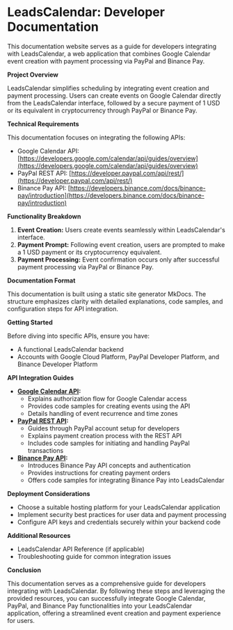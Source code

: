 # LeadsCalendar: Developer Documentation

This documentation website serves as a guide for developers integrating with LeadsCalendar, a web application that combines Google Calendar event creation with payment processing via PayPal and Binance Pay.

**Project Overview**

LeadsCalendar simplifies scheduling by integrating  event creation and payment processing. Users can create events on Google Calendar directly from the LeadsCalendar interface, followed by a secure payment of 1 USD or its equivalent in cryptocurrency through PayPal or Binance Pay.

**Technical Requirements**

This documentation focuses on integrating the following APIs:

* Google Calendar API: [https://developers.google.com/calendar/api/guides/overview](https://developers.google.com/calendar/api/guides/overview)
* PayPal REST API: [https://developer.paypal.com/api/rest/](https://developer.paypal.com/api/rest/)
* Binance Pay API: [https://developers.binance.com/docs/binance-pay/introduction](https://developers.binance.com/docs/binance-pay/introduction)

**Functionality Breakdown**

1. **Event Creation:**  Users create events seamlessly within LeadsCalendar's interface.
2. **Payment Prompt:** Following event creation, users are prompted to make a 1 USD payment or its cryptocurrency equivalent.
3. **Payment Processing:** Event confirmation occurs only after successful payment processing via PayPal or Binance Pay.

**Documentation Format**

This documentation is built using a static site generator MkDocs. The structure emphasizes clarity with detailed explanations, code samples, and configuration steps for API integration.

**Getting Started**

Before diving into specific APIs, ensure you have:

* A functional LeadsCalendar backend
* Accounts with Google Cloud Platform, PayPal Developer Platform, and Binance Developer Platform

**API Integration Guides**

* **[Google Calendar API](Google_calendar_API.md):**
    * Explains authorization flow for Google Calendar access
    * Provides code samples for creating events using the API
    * Details handling of event recurrence and time zones
* **[PayPal REST API](PayPal_REST_API.md):**
    * Guides through PayPal account setup for developers
    * Explains payment creation process with the REST API
    * Includes code samples for initiating and handling PayPal transactions
* **[Binance Pay API](Binance_pay_API.md):**
    * Introduces Binance Pay API concepts and authentication
    * Provides instructions for creating payment orders
    * Offers code samples for integrating Binance Pay into LeadsCalendar

**Deployment Considerations**

* Choose a suitable hosting platform for your LeadsCalendar application
* Implement security best practices for user data and payment processing
* Configure API keys and credentials securely within your backend code

**Additional Resources**

* LeadsCalendar API Reference (if applicable)
* Troubleshooting guide for common integration issues

**Conclusion**

This documentation serves as a comprehensive guide for developers integrating with LeadsCalendar. By following these steps and leveraging the provided resources, you can successfully integrate Google Calendar, PayPal, and Binance Pay functionalities into your LeadsCalendar application, offering a streamlined event creation and payment experience for users.
